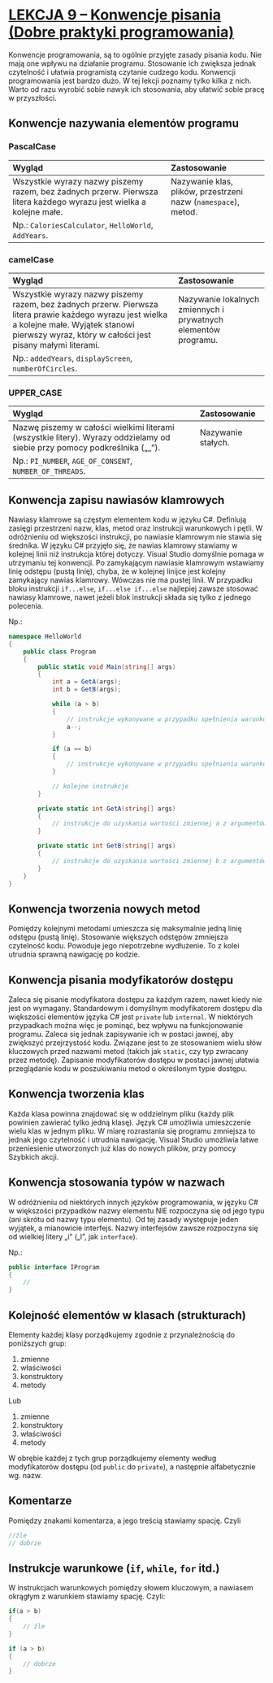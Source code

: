 # [LEKCJA 9 – Konwencje pisania (Dobre praktyki programowania)](https://kurs.szkoladotneta.pl/zostan-programista-asp-net/tydzien-1-plan-gry/lekcja-10-kompilator/)
Konwencje programowania, są to ogólnie przyjęte zasady pisania kodu. Nie mają one wpływu na działanie programu. Stosowanie ich zwiększa jednak czytelność i ułatwia programistą czytanie cudzego kodu. Konwencji programowania jest bardzo dużo. W tej lekcji poznamy tylko kilka z nich. Warto od razu wyrobić sobie nawyk ich stosowania, aby ułatwić sobie pracę w przyszłości.

## Konwencje nazywania elementów programu

### **PascalCase**

| Wygląd | Zastosowanie |
|:---|:---|
| Wszystkie wyrazy nazwy piszemy razem, bez żadnych przerw. Pierwsza litera każdego wyrazu jest wielka a kolejne małe. | Nazywanie klas, plików, przestrzeni nazw (`namespace`), metod. |
|Np.: `CaloriesCalculator`, `HelloWorld`, `AddYears`. ||

### **camelCase**

| Wygląd | Zastosowanie|
|:---|:---|
| Wszystkie wyrazy nazwy piszemy razem, bez żadnych przerw. Pierwsza litera prawie każdego wyrazu jest wielka a kolejne małe. Wyjątek stanowi pierwszy wyraz, który w całości jest pisany małymi literami. | Nazywanie lokalnych zmiennych i prywatnych elementów programu. |
| Np.: `addedYears`, `displayScreen`, `numberOfCircles`. ||

### **UPPER_CASE**

| Wygląd | Zastosowanie |
|:---|:---|
| Nazwę piszemy w całości wielkimi literami (wszystkie litery). Wyrazy oddzielamy od siebie przy pomocy podkreślnika („_”). | Nazywanie stałych. |
| Np.: `PI_NUMBER`, `AGE_OF_CONSENT`, `NUMBER_OF_THREADS`. ||

## Konwencja zapisu nawiasów klamrowych
Nawiasy klamrowe są częstym elementem kodu w języku C#. Definiują zasięgi przestrzeni nazw, klas, metod oraz instrukcji warunkowych i pętli. W odróżnieniu od większości instrukcji, po nawiasie klamrowym nie stawia się średnika. W języku C# przyjęło się, że nawias klamrowy stawiamy w kolejnej linii niż instrukcja której dotyczy. Visual Studio domyślnie pomaga w utrzymaniu tej konwencji. Po zamykającym nawiasie klamrowym wstawiamy linię odstępu (pustą linię), chyba, że w kolejnej linijce jest kolejny zamykający nawias klamrowy. Wówczas nie ma pustej linii. W przypadku bloku instrukcji `if...else`, `if...else if...else` najlepiej zawsze stosować nawiasy klamrowe, nawet jeżeli blok instrukcji składa się tylko z jednego polecenia.

Np.:
```csharp
namespace HelloWorld
{
	public class Program
	{
		public static void Main(string[] args)
		{
			int a = GetA(args);
			int b = GetB(args);

			while (a > b)
			{
				// instrukcje wykonywane w przypadku spełnienia warunku;
				a--;
			}

			if (a == b)
			{
				// instrukcje wykonywane w przypadku spełnienia warunku;
			}

			// kolejne instrukcje
		}

		private static int GetA(string[] args)
		{
			// instrukcje do uzyskania wartości zmiennej a z argumentów wywołania programu
		}

		private static int GetB(string[] args)
		{
			// instrukcje do uzyskania wartości zmiennej b z argumentów wywołania programu
		}
	}
}
```

## Konwencja tworzenia nowych metod
Pomiędzy kolejnymi metodami umieszcza się maksymalnie jedną linię odstępu (pustą linię). Stosowanie większych odstępów zmniejsza czytelność kodu. Powoduje jego niepotrzebne wydłużenie. To z kolei utrudnia sprawną nawigację po kodzie.

## Konwencja pisania modyfikatorów dostępu
Zaleca się pisanie modyfikatora dostępu za każdym razem, nawet kiedy nie jest on wymagany. Standardowym i domyślnym modyfikatorem dostępu dla większości elementów języka C# jest `private` lub `internal`. W niektórych przypadkach można więc je pominąć, bez wpływu na funkcjonowanie programu. Zaleca się jednak zapisywanie ich w postaci jawnej, aby zwiększyć przejrzystość kodu. Związane jest to ze stosowaniem wielu słów kluczowych przed nazwami metod (takich jak `static`, czy typ zwracany przez metodę). Zapisanie modyfikatorów dostępu w postaci jawnej ułatwia przeglądanie kodu w poszukiwaniu metod o określonym typie dostępu.

## Konwencja tworzenia klas
Każda klasa powinna znajdować się w oddzielnym pliku (każdy plik powinien zawierać tylko jedną klasę). Język C# umożliwia umieszczenie wielu klas w jednym pliku. W miarę rozrastania się programu zmniejsza to jednak jego czytelność i utrudnia nawigację. Visual Studio umożliwia łatwe przeniesienie utworzonych już klas do nowych plików, przy pomocy Szybkich akcji.

## Konwencja stosowania typów w nazwach
W odróżnieniu od niektórych innych języków programowania, w języku C# w większości przypadków nazwy elementu NIE rozpoczyna się od jego typu (ani skrótu od nazwy typu elementu). Od tej zasady występuje jeden wyjątek, a mianowicie interfejs. Nazwy interfejsów zawsze rozpoczyna się od wielkiej litery „i” („I”, jak `interface`).

Np.:
```csharp
public interface IProgram
{
	// 
}
```

## Kolejność elementów w klasach (strukturach)
Elementy każdej klasy porządkujemy zgodnie z przynależnością do poniższych grup:
1. zmienne
2. właściwości
3. konstruktory
4. metody

Lub

1. zmienne
2. konstruktory
3. właściwości
4. metody

W obrębie każdej z tych grup porządkujemy elementy według modyfikatorów dostępu (od `public` do `private`), a następnie alfabetycznie wg. nazw.

## Komentarze
Pomiędzy znakami komentarza, a jego treścią stawiamy spację. Czyli
```csharp =
//źle
// dobrze
```

## Instrukcje warunkowe (`if`, `while`, `for` itd.)
W instrukcjach warunkowych pomiędzy słowem kluczowym, a nawiasem okrągłym z warunkiem stawiamy spację. Czyli:
```csharp =
if(a > b)
{
	// źle
}

if (a > b)
{
	// dobrze
}
```
